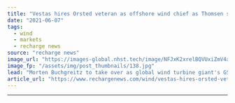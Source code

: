 ```yaml
---
title: "Vestas hires Orsted veteran as offshore wind chief as Thomsen steps down"
date: "2021-06-07"
tags: 
  - wind
  - markets
  - recharge news
source: "recharge news"
image_url: "https://images-global.nhst.tech/image/NFJxK2xrelBQVUxiZmV4aFk3bktnMWM4NzhraU00TDIxc3hwQ0dmOGdyRT0=/nhst/binary/1c9e36389b4e0604b58867f2ece11126"
image_fp: "/assets/img/post_thumbnails/138.jpg"
lead: "Morten Buchgreitz to take over as global wind turbine giant's GSVP offshore commercial after August"
article_url: "https://www.rechargenews.com/wind/vestas-hires-orsted-veteran-as-offshore-wind-chief-as-thomsen-steps-down/2-1-1021557"
---
```


---
